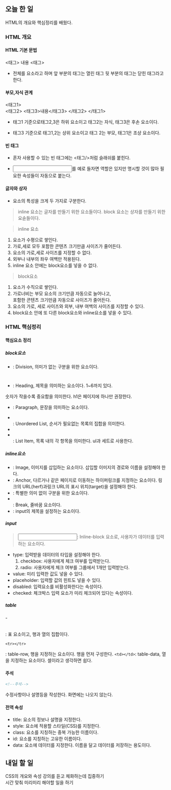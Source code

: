## 오늘 한 일

HTML의 개요와 핵심정리를  배웠다.

### HTML 개요

#### HTML 기본 문법

<태그> 내용 <태그>	

- 전체를 요소라고 하며 앞 부분의 태그는 열린 태그 뒷 부분의 태그는 닫힌 태그라고 한다.

#### 부모,자식 관계

<태그1>	
  <태그2>
   <태그3>내용</태그3>
  </태그2>
</태그1>

- 태그1 기준으로태그2,3은 하위 요소이고 태그2는 자식, 태그3은 후손 요소이다.

- 태그3 기준으로 태그1,2는 상위 요소이고 태그 2는 부모, 태그1은 조상 요소이다.

#### 빈 태그

- 혼자 사용할 수 있는 빈 태그에는 <태그/>처럼 슬래쉬를 붙힌다.

- <input>를 예로 들자면
역할은 있지만 명시할 것이 많아 필요한 속성들이 자동으로 붙는다.

#### 글자와 상자

- 요소의 특성을 크게 두 가지로 구분한다.
>inline 요소는 글자를 만들기 위한 요소들이다.
>block 요소는 상자를 만들기 위한 요솓들이다.

> inline 요소

1. 요소가 수평으로 쌓인다.
2. 가로,세로 모두 포함한 콘텐츠 크기만큼 사이즈가 줄어든다.
3. 요소의 가로,세로 사이즈를 지정할 수 없다.
4. 외부나 내부의 좌우 여백만 적용된다.
5. inline 요소 안에는 block요소를 넣을 수 없다.

> block요소

1. 요소가 수직으로 쌓인다.
2. 가로너비는 부모 요소의 크기만큼 자동으로 늘어나고,   
포함한 콘텐츠 크기만큼 자동으로 사이즈가 줄어든다.
3. 요소의 가로, 세로 사이즈와 외부, 내부 여백의 사이즈를 지정할 수 있다.
4. block요소 안에 또 다른 block요소와  inline요소를 넣을 수 있다.

### HTML 핵심정리

#### 핵심요소 정리

##### block요소

- <div></div>: Division, 의미가 없는 구분을 위한 요소이다.
- <h1></h1>: Heading, 제목을 의미하는 요소이다. 1~6까지 있다. 
숫자가 작을수록 중요함을 의미한다. h1은 페이지에 하나만 권장한다.
- <p>: Paragraph, 문장을 의미하는 요소이다.
- <ul></ul>: Unordered List, 순서가 필요없는 목록의 집합을 의미한다.
- <li></li>: List Item, 목록 내의 각 항목을 의미한다. ul과 세트로 사용한다.

##### inline요소

- <img/>: Image, 이미지를 삽입하는 요소이다. 삽입할 이미지의 경로와 이름을 설정해야 한다.
- <a></a>: Anchor, 다르거나 같은 페이지로 이동하는 하이퍼링크를 지정하는 요소이다. 링크의 URL(herf)과링크 URL의 표시 위치(target)을 설정해야 한다.
- <span></span>: 특별한 의미 없이 구분을 위한 요소이다.
- <br/>: Break, 줄바꿈 요소이다.
- <label></label>: input의 제목을 설정하는 요소이다.

##### input

> <input/>: Inline-block 요소로, 사용자가 데이터를 입력하는 요소이다.
- type: 입력받을 데이터의 타입을 설정해야 한다. 
	1. checkbox: 사용자에게 체크 여부를 입력받는다.
	2. radio: 사용자에게 체크 여부를 그룹에서 1개만 입력받는다.
- value: 미리 입력한 값도 넣을 수 있다. 
- placeholder: 입력할 값의 힌트도 넣을 수 있다.
- disabled: 입력요소를 비활성화한다는 속성이다.
- checked: 체크박스 입력 요소가 미리 체크되어 있다는 속성이다.

##### table

-<table></table>: 표 요소이고, 행과 열의 집합이다.

```
<tr></tr>
```
: table-row, 행을 지정하는 요소이다. 행을 먼저 구성한다.
`<td></td>`: table-data, 열을 지정하는 요소이다. 셀이라고 생각하면 쉽다.

#### 주석

```html
<!--주석-->
```


수정사항이나 설명등을 작성한다. 화면에는 나오지 않는다.

#### 전역 속성

- title: 요소의 정보나 설명을 지정한다.
- style: 요소에 적용할 스타일(CSS)를 지정한다.
- class: 요소를 지칭하는 중복 가능한 이름이다.
- id: 요소를 지칭하는 고유한 이름이다.
- data: 요소에 데이터를 지정한다. 이름을 달고 데이터를 저장하는 용도이다. 

## 내일 할 일
CSS의 개요와 속성 강의를 듣고 체화하는데 집중하기  
시간 맞춰 미리미리 해야할 일을 하기

